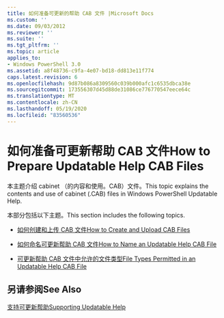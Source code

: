 ```yaml
---
title: 如何准备可更新的帮助 CAB 文件 |Microsoft Docs
ms.custom: ''
ms.date: 09/03/2012
ms.reviewer: ''
ms.suite: ''
ms.tgt_pltfrm: ''
ms.topic: article
applies_to:
- Windows PowerShell 3.0
ms.assetid: a8f48736-c9fa-4e07-bd18-dd813e11f774
caps.latest.revision: 6
ms.openlocfilehash: 9d87b086a8309560c039b000afc1c6535dbca38e
ms.sourcegitcommit: 173556307d45d88de31086ce776770547eece64c
ms.translationtype: MT
ms.contentlocale: zh-CN
ms.lasthandoff: 05/19/2020
ms.locfileid: "83560536"
---
```

# <a name="how-to-prepare-updatable-help-cab-files"></a><span data-ttu-id="c8a27-102">如何准备可更新帮助 CAB 文件</span><span class="sxs-lookup"><span data-stu-id="c8a27-102">How to Prepare Updatable Help CAB Files</span></span>

<span data-ttu-id="c8a27-103">本主题介绍 cabinet （的内容和使用。CAB）文件。</span><span class="sxs-lookup"><span data-stu-id="c8a27-103">This topic explains the contents and use of cabinet (.CAB) files in Windows PowerShell Updatable Help.</span></span>

<span data-ttu-id="c8a27-104">本部分包括以下主题。</span><span class="sxs-lookup"><span data-stu-id="c8a27-104">This section includes the following topics.</span></span>

- [<span data-ttu-id="c8a27-105">如何创建和上传 CAB 文件</span><span class="sxs-lookup"><span data-stu-id="c8a27-105">How to Create and Upload CAB Files</span></span>](./how-to-create-and-upload-cab-files.md)

- [<span data-ttu-id="c8a27-106">如何命名可更新帮助 CAB 文件</span><span class="sxs-lookup"><span data-stu-id="c8a27-106">How to Name an Updatable Help CAB File</span></span>](./how-to-name-an-updatable-help-cab-file.md)

- [<span data-ttu-id="c8a27-107">可更新帮助 CAB 文件中允许的文件类型</span><span class="sxs-lookup"><span data-stu-id="c8a27-107">File Types Permitted in an Updatable Help CAB File</span></span>](./file-types-permitted-in-an-updatable-help-cab-file.md)

## <a name="see-also"></a><span data-ttu-id="c8a27-108">另请参阅</span><span class="sxs-lookup"><span data-stu-id="c8a27-108">See Also</span></span>

[<span data-ttu-id="c8a27-109">支持可更新帮助</span><span class="sxs-lookup"><span data-stu-id="c8a27-109">Supporting Updatable Help</span></span>](./supporting-updatable-help.md)
